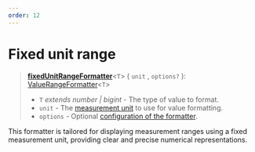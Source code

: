 ```yaml
---
order: 12
---
```


# Fixed unit range <Badge type="info" text="@localizer/format-number" />

> **[fixedUnitRangeFormatter](../../../api/_localizer/format-number/fixedUnitRangeFormatter/index.md)**<`T`> ( `unit` , `options?` ): [ValueRangeFormatter](../../index.md#valuerangeformatter-t)<`T`>
>
> - `T` _extends number | bigint_ - The type of value to format.
> - `unit` - The [measurement unit](../../../api/_localizer/format-number/Unit/index.md) to use for value formatting.
> - `options` - Optional [configuration of the formatter](../options/index.md).

This formatter is tailored for displaying measurement ranges using a fixed measurement unit, providing clear and precise numerical representations.
